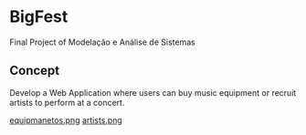 # BigFest
Final Project of Modelação e Análise de Sistemas 

## Concept
Develop a Web Application where users can buy music equipment or recruit artists to perform at a concert.

[equipmanetos.png](https://postimg.cc/9DJ69Vk7)
[artists.png](https://postimg.cc/23LCfqKX)
